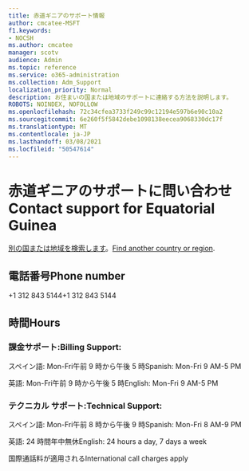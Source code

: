 ```yaml
---
title: 赤道ギニアのサポート情報
author: cmcatee-MSFT
f1.keywords:
- NOCSH
ms.author: cmcatee
manager: scotv
audience: Admin
ms.topic: reference
ms.service: o365-administration
ms.collection: Adm_Support
localization_priority: Normal
description: お住まいの国または地域のサポートに連絡する方法を説明します。
ROBOTS: NOINDEX, NOFOLLOW
ms.openlocfilehash: 72c34cfea3733f249c99c12194e597b6e90c10a2
ms.sourcegitcommit: 6e260f5f5842debe1098138eecea9068330dc17f
ms.translationtype: MT
ms.contentlocale: ja-JP
ms.lasthandoff: 03/08/2021
ms.locfileid: "50547614"
---
```

# <a name="contact-support-for-equatorial-guinea"></a><span data-ttu-id="a0950-103">赤道ギニアのサポートに問い合わせ</span><span class="sxs-lookup"><span data-stu-id="a0950-103">Contact support for Equatorial Guinea</span></span>

<span data-ttu-id="a0950-104">[別の国または地域を検索します](../contact-support-for-business-products.md)。</span><span class="sxs-lookup"><span data-stu-id="a0950-104">[Find another country or region](../contact-support-for-business-products.md).</span></span>

## <a name="phone-number"></a><span data-ttu-id="a0950-105">電話番号</span><span class="sxs-lookup"><span data-stu-id="a0950-105">Phone number</span></span>
<span data-ttu-id="a0950-106">+1 312 843 5144</span><span class="sxs-lookup"><span data-stu-id="a0950-106">+1 312 843 5144</span></span>

## <a name="hours"></a><span data-ttu-id="a0950-107">時間</span><span class="sxs-lookup"><span data-stu-id="a0950-107">Hours</span></span>
### <a name="billing-support"></a><span data-ttu-id="a0950-108">課金サポート:</span><span class="sxs-lookup"><span data-stu-id="a0950-108">Billing Support:</span></span>

<span data-ttu-id="a0950-109">スペイン語: Mon-Fri午前 9 時から午後 5 時</span><span class="sxs-lookup"><span data-stu-id="a0950-109">Spanish: Mon-Fri 9 AM-5 PM</span></span>

<span data-ttu-id="a0950-110">英語: Mon-Fri午前 9 時から午後 5 時</span><span class="sxs-lookup"><span data-stu-id="a0950-110">English: Mon-Fri 9 AM-5 PM</span></span>

### <a name="technical-support"></a><span data-ttu-id="a0950-111">テクニカル サポート:</span><span class="sxs-lookup"><span data-stu-id="a0950-111">Technical Support:</span></span>

<span data-ttu-id="a0950-112">スペイン語: Mon-Fri午前 8 時から午後 9 時</span><span class="sxs-lookup"><span data-stu-id="a0950-112">Spanish: Mon-Fri 8 AM-9 PM</span></span>

<span data-ttu-id="a0950-113">英語: 24 時間年中無休</span><span class="sxs-lookup"><span data-stu-id="a0950-113">English: 24 hours a day, 7 days a week</span></span>

<span data-ttu-id="a0950-114">国際通話料が適用される</span><span class="sxs-lookup"><span data-stu-id="a0950-114">International call charges apply</span></span>
